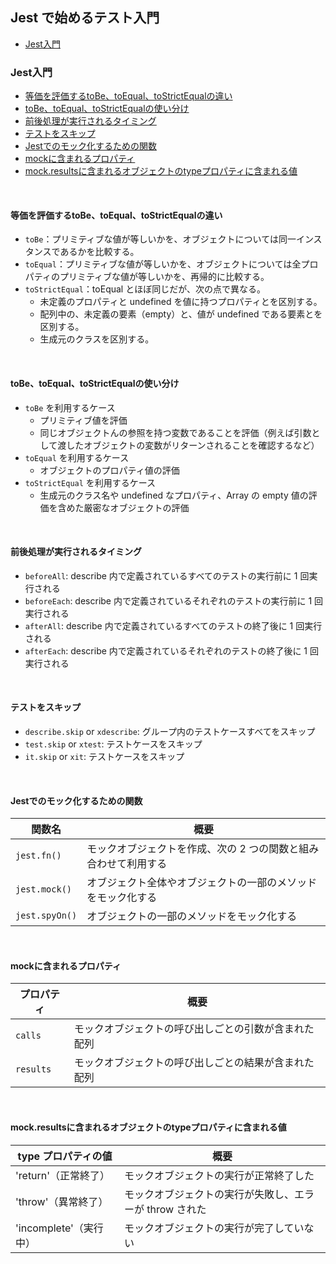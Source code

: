 ## Jest で始めるテスト入門

<ul>
<li><a href="#01">Jest入門</a></li>
</ul>

<h3 id="01">Jest入門</h3>

<ul>
<li><a href="#01-1">等価を評価するtoBe、toEqual、toStrictEqualの違い</a></li>
<li><a href="#01-2">toBe、toEqual、toStrictEqualの使い分け</a></li>
<li><a href="#01-3">前後処理が実行されるタイミング</a></li>
<li><a href="#01-4">テストをスキップ</a></li>
<li><a href="#01-5">Jestでのモック化するための関数</a></li>
<li><a href="#01-6">mockに含まれるプロパティ</a></li>
<li><a href="#01-7">mock.resultsに含まれるオブジェクトのtypeプロパティに含まれる値</a></li>
</ul>

<br>

<h4 id="01-1">等価を評価するtoBe、toEqual、toStrictEqualの違い</h4>

- `toBe`：プリミティブな値が等しいかを、オブジェクトについては同一インスタンスであるかを比較する。
- `toEqual`：プリミティブな値が等しいかを、オブジェクトについては全プロパティのプリミティブな値が等しいかを、再帰的に比較する。
- `toStrictEqual`：toEqual とほぼ同じだが、次の点で異なる。
  - 未定義のプロパティと undefined を値に持つプロパティとを区別する。
  - 配列中の、未定義の要素（empty）と、値が undefined である要素とを区別する。
  - 生成元のクラスを区別する。

<br>

<h4 id="01-2">toBe、toEqual、toStrictEqualの使い分け</h4>

- `toBe` を利用するケース
  - プリミティブ値を評価
  - 同じオブジェクトんの参照を持つ変数であることを評価（例えば引数として渡したオブジェクトの変数がリターンされることを確認するなど）
- `toEqual` を利用するケース
  - オブジェクトのプロパティ値の評価
- `toStrictEqual` を利用するケース
  - 生成元のクラス名や undefined なプロパティ、Array の empty 値の評価を含めた厳密なオブジェクトの評価

<br>

<h4 id="01-3">前後処理が実行されるタイミング</h4>

- `beforeAll`: describe 内で定義されているすべてのテストの実行前に 1 回実行される
- `beforeEach`: describe 内で定義されているそれぞれのテストの実行前に 1 回実行される
- `afterAll`: describe 内で定義されているすべてのテストの終了後に 1 回実行される
- `afterEach`: describe 内で定義されているそれぞれのテストの終了後に 1 回実行される

<br>

<h4 id="01-4">テストをスキップ</h4>

- `describe.skip` or `xdescribe`: グループ内のテストケースすべてをスキップ
- `test.skip` or `xtest`: テストケースをスキップ
- `it.skip` or `xit`: テストケースをスキップ

<br>

<h4 id="01-5">Jestでのモック化するための関数</h4>

| 関数名         | 概要                                                            |
| -------------- | --------------------------------------------------------------- |
| `jest.fn()`    | モックオブジェクトを作成、次の 2 つの関数と組み合わせて利用する |
| `jest.mock()`  | オブジェクト全体やオブジェクトの一部のメソッドをモック化する    |
| `jest.spyOn()` | オブジェクトの一部のメソッドをモック化する                      |

<br>

<h4 id="01-6">mockに含まれるプロパティ</h4>

| プロパティ | 概要                                                 |
| ---------- | ---------------------------------------------------- |
| `calls`    | モックオブジェクトの呼び出しごとの引数が含まれた配列 |
| `results`  | モックオブジェクトの呼び出しごとの結果が含まれた配列 |

<br>

<h4 id="01-7">mock.resultsに含まれるオブジェクトのtypeプロパティに含まれる値</h4>

| type プロパティの値    | 概要                                                    |
| ---------------------- | ------------------------------------------------------- |
| 'return'（正常終了）   | モックオブジェクトの実行が正常終了した                  |
| 'throw'（異常終了）    | モックオブジェクトの実行が失敗し、エラーが throw された |
| 'incomplete'（実行中） | モックオブジェクトの実行が完了していない                |

<br>
